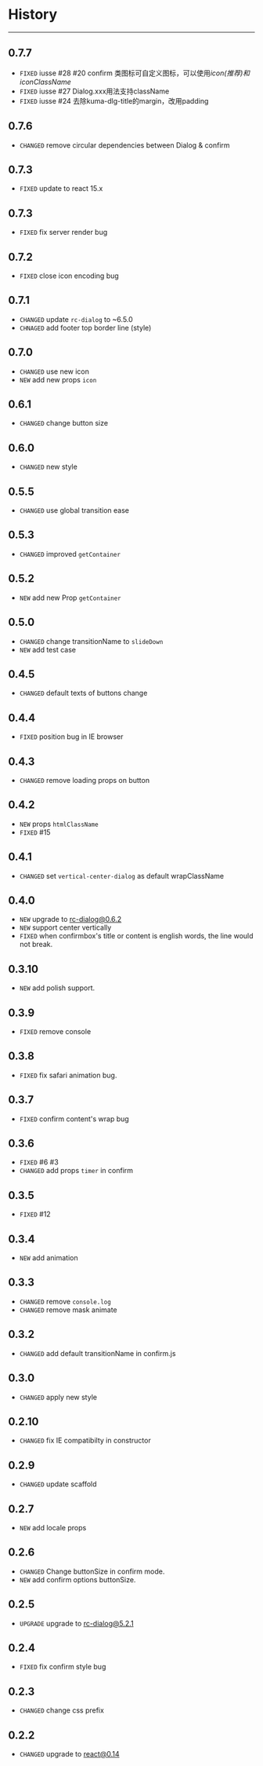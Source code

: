 # History

---

## 0.7.7
- `FIXED` iusse #28 #20  confirm 类图标可自定义图标，可以使用*icon(推荐)*和*iconClassName*
- `FIXED` iusse #27 Dialog.xxx用法支持className
- `FIXED` iusse #24 去除kuma-dlg-title的margin，改用padding

## 0.7.6

- `CHANGED` remove circular dependencies between Dialog & confirm 

## 0.7.3

- `FIXED` update to react 15.x

## 0.7.3

- `FIXED` fix server render bug

## 0.7.2

- `FIXED` close icon encoding bug

## 0.7.1

- `CHANGED` update `rc-dialog` to ~6.5.0
- `CHNAGED` add footer top border line (style)

## 0.7.0

- `CHANGED` use new icon
- `NEW` add new props `icon`

## 0.6.1

- `CHANGED` change button size

## 0.6.0

- `CHANGED` new style

## 0.5.5

- `CHANGED` use global transition ease

## 0.5.3

- `CHANGED` improved `getContainer`

## 0.5.2
- `NEW` add new Prop `getContainer`

## 0.5.0

- `CHANGED` change transitionName to `slideDown`
- `NEW` add test case

## 0.4.5
- `CHANGED` default texts of buttons change

## 0.4.4
- `FIXED` position bug in IE browser

## 0.4.3
- `CHANGED` remove loading props on button  

## 0.4.2
- `NEW` props `htmlClassName`
- `FIXED` #15

## 0.4.1
- `CHANGED` set `vertical-center-dialog` as default wrapClassName

## 0.4.0
- `NEW` upgrade to rc-dialog@0.6.2
- `NEW` support center vertically
- `FIXED` when confirmbox's title or content is english words, the line would not break.  

## 0.3.10
- `NEW` add polish support.

## 0.3.9
- `FIXED` remove console

## 0.3.8
- `FIXED` fix safari animation bug.

## 0.3.7
- `FIXED` confirm content's wrap bug

## 0.3.6
- `FIXED` #6 #3
- `CHANGED` add props `timer` in confirm

## 0.3.5
- `FIXED` #12

## 0.3.4
- `NEW` add animation

## 0.3.3
- `CHANGED` remove `console.log`
- `CHANGED` remove mask animate

## 0.3.2
- `CHANGED` add default transitionName in confirm.js

## 0.3.0
- `CHANGED` apply new style

## 0.2.10
- `CHANGED` fix IE compatibilty in constructor

## 0.2.9
- `CHANGED` update scaffold

## 0.2.7
- `NEW` add locale props

## 0.2.6
- `CHANGED` Change buttonSize in confirm mode.
- `NEW` add confirm options buttonSize.

## 0.2.5
- `UPGRADE` upgrade to rc-dialog@5.2.1

## 0.2.4
- `FIXED` fix confirm style bug

## 0.2.3
- `CHANGED` change css prefix

## 0.2.2
- `CHANGED` upgrade to react@0.14
